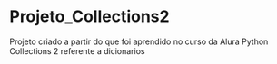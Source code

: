 # Projeto_Collections2

Projeto criado a partir do que foi aprendido no curso da Alura Python Collections 2 referente a dicionarios

